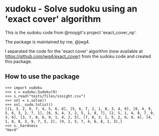 # xudoku - Solve sudoku using an 'exact cover' algorithm

This is the sudoku code from @moygit's project 'exact_cover_np'.

The package is maintained by me, @jwg4.

I separated the code for the 'exact cover' algorithm (now available at https://github.com/jwg4/exact_cover) from the sudoku code and created this package.

## How to use the package
```
>>> import xudoku
>>> s = xudoku.Sudoku(9)
>>> s.read("tests/files/insight.csv")
>>> sol = s.solve()
>>> sol._sudo.tolist()
[[1, 3, 2, 9, 7, 4, 5, 6, 8], [5, 6, 7, 2, 1, 8, 3, 4, 9], [8, 4, 9, 5, 6, 3, 2, 7, 1], [6, 9, 4, 3, 2, 5, 1, 8, 7], [2, 5, 1, 4, 8, 7, 9, 3, 6], [3, 7, 8, 6, 9, 1, 4, 2, 5], [7, 8, 3, 1, 5, 2, 6, 9, 4], [4, 1, 6, 8, 3, 9, 7, 5, 2], [9, 2, 5, 7, 4, 6, 8, 1, 3],]
>>> s._hardness
"Hard"

